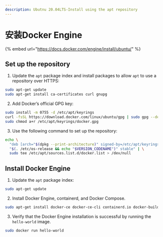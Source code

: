 ```yaml
---
description: Ubutnu 20.04LTS-Install using the apt repository
---
```


# 安装Docker Engine

{% embed url="https://docs.docker.com/engine/install/ubuntu/" %}

## **Set up the repository**

1. Update the `apt` package index and install packages to allow `apt` to use a repository over HTTPS:

```sh
sudo apt-get update
sudo apt-get install ca-certificates curl gnupg
```

2. Add Docker’s official GPG key:

```sh
sudo install -m 0755 -d /etc/apt/keyrings
curl -fsSL https://download.docker.com/linux/ubuntu/gpg | sudo gpg --dearmor -o /etc/apt/keyrings/docker.gpg
sudo chmod a+r /etc/apt/keyrings/docker.gpg
```

3. Use the following command to set up the repository:

```sh
echo \
  "deb [arch="$(dpkg --print-architecture)" signed-by=/etc/apt/keyrings/docker.gpg] https://download.docker.com/linux/ubuntu \
  "$(. /etc/os-release && echo "$VERSION_CODENAME")" stable" | \
  sudo tee /etc/apt/sources.list.d/docker.list > /dev/null
```

## **Install Docker Engine**

1. Update the `apt` package index:

```sh
sudo apt-get update
```

2. Install Docker Engine, containerd, and Docker Compose.

```sh
sudo apt-get install docker-ce docker-ce-cli containerd.io docker-buildx-plugin docker-compose-plugin
```

3. Verify that the Docker Engine installation is successful by running the `hello-world` image.

```sh
sudo docker run hello-world
```
